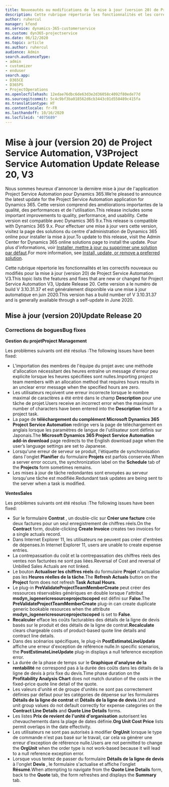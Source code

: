 ```yaml
---
title: Nouveautés ou modifications de la mise à jour (version 20) de Project Service Automation (correctif logiciel), V3
description: Cette rubrique répertorie les fonctionnalités et les correctifs disponibles dans la mise à jour (version 20) de Project Service Automation, V3
author: ruhercul
manager: kfend
ms.service: dynamics-365-customerservice
ms.custom: dyn365-projectservice
ms.date: 06/12/2020
ms.topic: article
ms.author: ruhercul
audience: Admin
search.audienceType:
- admin
- customizer
- enduser
search.app:
- D365CE
- D365PS
- ProjectOperations
ms.openlocfilehash: 12edae76dbc6de63d3e2d36058c4092f80ede77d
ms.sourcegitcommit: 5c4c9bf3ba018562d6cb3443c01d550489c415fa
ms.translationtype: HT
ms.contentlocale: fr-FR
ms.lasthandoff: 10/16/2020
ms.locfileid: "4075689"
---
```

# <a name="project-service-automation-update-release-20-v3"></a><span data-ttu-id="e117d-103">Mise à jour (version 20) de Project Service Automation, V3</span><span class="sxs-lookup"><span data-stu-id="e117d-103">Project Service Automation Update Release 20, V3</span></span>

<span data-ttu-id="e117d-104">Nous sommes heureux d'annoncer la dernière mise à jour de l'application Project Service Automation pour Dynamics 365.</span><span class="sxs-lookup"><span data-stu-id="e117d-104">We’re pleased to announce the latest update for the Project Service Automation application for Dynamics 365.</span></span> <span data-ttu-id="e117d-105">Cette version comprend des améliorations importantes de la qualité, des performances et de l'utilisation.</span><span class="sxs-lookup"><span data-stu-id="e117d-105">This release includes some important improvements to quality, performance, and usability.</span></span> <span data-ttu-id="e117d-106">Cette version est compatible avec Dynamics 365 9.x.</span><span class="sxs-lookup"><span data-stu-id="e117d-106">This release is compatible with Dynamics 365 9.x.</span></span> <span data-ttu-id="e117d-107">Pour effectuer une mise à jour vers cette version, visitez la page des solutions du centre d'administration de Dynamics 365 online pour installer la mise à jour.</span><span class="sxs-lookup"><span data-stu-id="e117d-107">To update to this release, visit the Admin Center for Dynamics 365 online solutions page to install the update.</span></span> <span data-ttu-id="e117d-108">Pour plus d'informations, voir [Installer, mettre à jour ou supprimer une solution par défaut](https://docs.microsoft.com/power-platform/admin/install-remove-preferred-solution).</span><span class="sxs-lookup"><span data-stu-id="e117d-108">For more information, see [Install, update, or remove a preferred solution](https://docs.microsoft.com/power-platform/admin/install-remove-preferred-solution).</span></span>

<span data-ttu-id="e117d-109">Cette rubrique répertorie les fonctionnalités et les correctifs nouveaux ou modifiés pour la mise à jour (version 20) de Project Service Automation V3.</span><span class="sxs-lookup"><span data-stu-id="e117d-109">This topic lists the features and fixes that are new or changed for Project Service Automation V3, Update Release 20.</span></span> <span data-ttu-id="e117d-110">Cette version a le numéro de build V 3.10.31.37 et est généralement disponible via une mise à jour automatique en juin 2020.</span><span class="sxs-lookup"><span data-stu-id="e117d-110">This version has a build number of V 3.10.31.37 and is generally available through a self-update in June 2020.</span></span>

## <a name="update-release-20"></a><span data-ttu-id="e117d-111">Mise à jour (version 20)</span><span class="sxs-lookup"><span data-stu-id="e117d-111">Update Release 20</span></span>

### <a name="bug-fixes"></a><span data-ttu-id="e117d-112">Corrections de bogues</span><span class="sxs-lookup"><span data-stu-id="e117d-112">Bug fixes</span></span>

<span data-ttu-id="e117d-113">**Gestion du projet**</span><span class="sxs-lookup"><span data-stu-id="e117d-113">**Project Management**</span></span>

<span data-ttu-id="e117d-114">Les problèmes suivants ont été résolus :</span><span class="sxs-lookup"><span data-stu-id="e117d-114">The following issues have been fixed:</span></span>

- <span data-ttu-id="e117d-115">L'importation des membres de l'équipe du projet avec une méthode d'allocation nécessitant des heures entraîne un message d'erreur peu explicite lorsque les heures spécifiées sont nulles.</span><span class="sxs-lookup"><span data-stu-id="e117d-115">Importing project team members with an allocation method that requires hours results in an unclear error message when the specified hours are zero.</span></span>
- <span data-ttu-id="e117d-116">Les utilisateurs reçoivent une erreur incorrecte lorsque le nombre maximal de caractères a été entré dans le champ **Description** pour une tâche de projet.</span><span class="sxs-lookup"><span data-stu-id="e117d-116">Users receive an incorrect error when the maximum number of characters have been entered into the **Description** field for a project task.</span></span>
- <span data-ttu-id="e117d-117">La page de **téléchargement du complément Microsoft Dynamics 365 Project Service Automation** redirige vers la page de téléchargement en anglais lorsque les paramètres de langue de l'utilisateur sont définis sur Japonais.</span><span class="sxs-lookup"><span data-stu-id="e117d-117">The **Microsoft Dynamics 365 Project Service Automation add-in download** page redirects to the English download page when the user’s language settings are set to Japanese.</span></span>
- <span data-ttu-id="e117d-118">Lorsqu'une erreur de serveur se produit, l'étiquette de synchronisation dans l'onglet **Planifier** du formulaire **Projets** est parfois conservée.</span><span class="sxs-lookup"><span data-stu-id="e117d-118">When a server error occurs, the synchronization label on the **Schedule** tab of the **Projects** form sometimes remains.</span></span>
- <span data-ttu-id="e117d-119">Les mises à jour de tâche redondantes sont envoyées au serveur lorsqu'une tâche est modifiée.</span><span class="sxs-lookup"><span data-stu-id="e117d-119">Redundant task updates are being sent to the server when a task is modified.</span></span>

<span data-ttu-id="e117d-120">**Ventes**</span><span class="sxs-lookup"><span data-stu-id="e117d-120">**Sales**</span></span>

<span data-ttu-id="e117d-121">Les problèmes suivants ont été résolus :</span><span class="sxs-lookup"><span data-stu-id="e117d-121">The following issues have been fixed:</span></span>

- <span data-ttu-id="e117d-122">Sur le formulaire **Contrat** , un double-clic sur **Créer une facture** crée deux factures pour un seul enregistrement de chiffres réels.</span><span class="sxs-lookup"><span data-stu-id="e117d-122">On the **Contract** form, double-clicking **Create Invoice** creates two invoices for a single actuals record.</span></span>
- <span data-ttu-id="e117d-123">Dans Internet Explorer 11, les utilisateurs ne peuvent pas créer d'entrées de dépenses.</span><span class="sxs-lookup"><span data-stu-id="e117d-123">In Internet Explorer 11, users are unable to create expense entries.</span></span>
- <span data-ttu-id="e117d-124">La contrepassation du coût et la contrepassation des chiffres réels des ventes non facturées ne sont pas liées.</span><span class="sxs-lookup"><span data-stu-id="e117d-124">Reversal of Cost and reversal of Unbilled Sales Actuals are not linked.</span></span>
- <span data-ttu-id="e117d-125">Le bouton **Actualiser les chiffres réels** du formulaire **Projet** n'actualise pas les **Heures réelles de la tâche**.</span><span class="sxs-lookup"><span data-stu-id="e117d-125">The **Refresh Actuals** button on the **Project** form does not refresh **Task Actual Hours**.</span></span>
- <span data-ttu-id="e117d-126">Le plug-in **PreValidateProjectTeamMemberCreate** peut créer des ressources réservables génériques en double lorsque l'attribut **msdyn_isgenericresourceprojectscoped** est défini sur **False**.</span><span class="sxs-lookup"><span data-stu-id="e117d-126">The **PreValidateProjectTeamMemberCreate** plug-in can create duplicate generic bookable resources when the attribute **msdyn_isgenericresourceprojectscoped** is set to **False**.</span></span>
- <span data-ttu-id="e117d-127">**Recalculer** efface les coûts facturables des détails de la ligne de devis basés sur le produit et des détails de la ligne de contrat.</span><span class="sxs-lookup"><span data-stu-id="e117d-127">**Recalculate** clears chargeable costs of product-based quote line details and contract line details.</span></span>
- <span data-ttu-id="e117d-128">Dans des scénarios spécifiques, le plug-in **PostEstimateLineUpdate** affiche une erreur d'exception de référence nulle.</span><span class="sxs-lookup"><span data-stu-id="e117d-128">In specific scenarios, the **PostEstimateLineUpdate** plug-in displays a null teference exception error.</span></span>
- <span data-ttu-id="e117d-129">La durée de la phase de temps sur le **Graphique d'analyse de la rentabilité** ne correspond pas à la durée des coûts dans les détails de la ligne de devis à prix fixe du devis.</span><span class="sxs-lookup"><span data-stu-id="e117d-129">Time phase duration on the **Profitability Analysis Chart** does not match duration of the costs in the fixed-price quote line detail of the quote.</span></span>
- <span data-ttu-id="e117d-130">Les valeurs d'unité et de groupe d'unités ne sont pas correctement définies par défaut pour les catégories de dépense sur les formulaires **Détails de la ligne de contrat** et **Détails de la ligne de devis**.</span><span class="sxs-lookup"><span data-stu-id="e117d-130">Unit and unit group values do not default correctly for expense categories on the **Contract Line Details** and **Quote Line Details** forms.</span></span>
- <span data-ttu-id="e117d-131">Les listes **Prix de revient de l'unité d'organisation** autorisent les chevauchements dans la plage de dates définie.</span><span class="sxs-lookup"><span data-stu-id="e117d-131">**Org Unit Cost Price** lists permit overlaps in the date effectivity.</span></span>
- <span data-ttu-id="e117d-132">Les utilisateurs ne sont pas autorisés à modifier **OrgUnit** lorsque le type de commande n'est pas basé sur le travail, car cela va générer une erreur d'exception de référence nulle.</span><span class="sxs-lookup"><span data-stu-id="e117d-132">Users are not permitted to change the **OrgUnit** when the order type is not work-based because it will lead to a null reference exception error.</span></span>
- <span data-ttu-id="e117d-133">Lorsque vous tentez de passer du formulaire **Détails de la ligne de devis** à l'onglet **Devis** , le formulaire s'actualise et affiche l'onglet **Résumé**.</span><span class="sxs-lookup"><span data-stu-id="e117d-133">When attempting to navigate from the **Quote Line Details** form, back to the **Quote** tab, the form refreshes and displays the **Summary** tab.</span></span>
